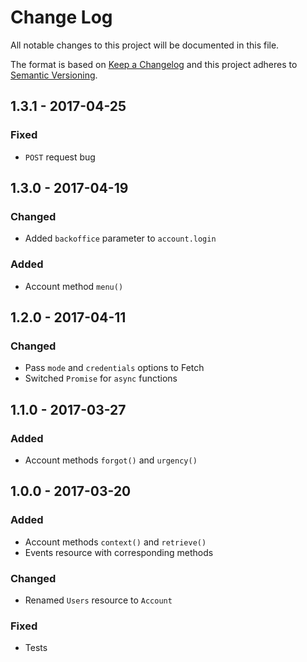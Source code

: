 # Change Log
All notable changes to this project will be documented in this file.

The format is based on [Keep a Changelog](http://keepachangelog.com/)
and this project adheres to [Semantic Versioning](http://semver.org/).

## 1.3.1 - 2017-04-25
### Fixed
- `POST` request bug

## 1.3.0 - 2017-04-19
### Changed
- Added `backoffice` parameter to `account.login`

### Added
- Account method `menu()`

## 1.2.0 - 2017-04-11
### Changed
- Pass `mode` and `credentials` options to Fetch
- Switched `Promise` for `async` functions

## 1.1.0 - 2017-03-27
### Added
- Account methods `forgot()` and `urgency()`

## 1.0.0 - 2017-03-20
### Added
- Account methods `context()` and `retrieve()`
- Events resource with corresponding methods

### Changed
- Renamed `Users` resource to `Account`

### Fixed
- Tests
